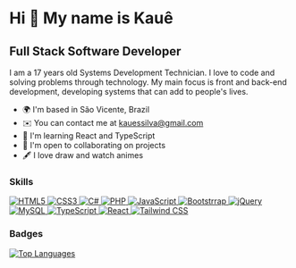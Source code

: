 Hi 👋 My name is Kauê
==========================

Full Stack Software Developer
-----------------------------

I am a 17 years old Systems Development Technician. I love to code and solving problems through technology. My main focus is front and back-end development, developing systems that can add to people's lives.

* 🌍  I'm based in São Vicente, Brazil
* ✉️  You can contact me at [kauessilva@gmail.com](mailto:kauessilva00@gmail.com)
* 🧠  I'm learning React and TypeScript
* 🤝  I'm open to collaborating on projects
* 🖋️  I love draw and watch animes

### Skills

<div align="left">
    <a href="https://developer.mozilla.org/en-US/docs/Glossary/HTML5" target="_blank">
        <img alt="HTML5" src="https://img.shields.io/badge/HTML5-E34F26?style=for-the-badge&logo=html5&logoColor=white" />
    </a>
    <a href="https://developer.mozilla.org/en-US/docs/Web/CSS" target="_blank">
        <img alt="CSS3" src="https://img.shields.io/badge/CSS3-1572B6?style=for-the-badge&logo=css3&logoColor=white" />
    </a>
    <a href="https://learn.microsoft.com/en-us/dotnet/csharp/" target="_blank">
        <img alt="C#" src="https://img.shields.io/badge/C%23-239120?style=for-the-badge&logo=c-sharp&logoColor=white" />
    </a>
    <a href="https://www.php.net/docs.php" target="_blank">
        <img alt="PHP" src="https://img.shields.io/badge/PHP-777BB4?style=for-the-badge&logo=php&logoColor=white" />
    </a>
    <a href="https://developer.mozilla.org/en-US/docs/Web/JavaScript" target="_blank">
        <img alt="JavaScript" src="https://img.shields.io/badge/JavaScript-F7DF1E?style=for-the-badge&logo=javascript&logoColor=black" />
    </a>
    <a href="https://getbootstrap.com/docs/5.2/getting-started/introduction/" target="_blank">
        <img alt="Bootstrrap" src="https://img.shields.io/badge/Bootstrap-563D7C?style=for-the-badge&logo=bootstrap&logoColor=white" />
    </a>
    <a href="https://api.jquery.com" target="_blank">
        <img alt="jQuery" src="https://img.shields.io/badge/jQuery-0769AD?style=for-the-badge&logo=jquery&logoColor=white" />
    </a>
    <a href="https://dev.mysql.com/doc/" target="_blank">
        <img alt="MySQL" src="https://img.shields.io/badge/MySQL-00000F?style=for-the-badge&logo=mysql&logoColor=white" />
    </a>
    <a href="https://www.typescriptlang.org/docs/" target="_blank">
        <img alt="TypeScript" src="https://img.shields.io/badge/TypeScript-007ACC?style=for-the-badge&logo=typescript&logoColor=white" />
    </a>
    <a href="https://dev.mysql.com/doc/" target="_blank">
        <img alt="React" src="https://img.shields.io/badge/React-20232A?style=for-the-badge&logo=react&logoColor=61DAFB" />
    </a>
    <a href="https://tailwindcss.com/" target="_blank">
        <img alt="Tailwind CSS" src="https://img.shields.io/badge/Tailwind_CSS-38B2AC?style=for-the-badge&logo=tailwind-css&logoColor=white" />
    </a>
</div>

### Badges

<a href="https://github.com/KauesSilva" align="left"><img src="https://github-readme-stats-sigma-five.vercel.app/api/top-langs/?username=KauesSilva&layout=compact&title_color=3382ed&text_color=ffffff&icon_color=3382ed&bg_color=171717&hide_border=true&locale=en&custom_title=Top%20%Languages" alt="Top Languages" /></a>
